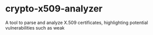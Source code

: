 # crypto-x509-analyzer
A tool to parse and analyze X.509 certificates, highlighting potential vulnerabilities such as weak 

